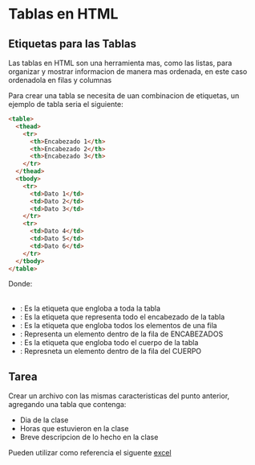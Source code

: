 # Tablas en HTML

## Etiquetas para las Tablas

Las tablas en HTML son una herramienta mas, como las listas, para organizar y mostrar informacion de manera mas ordenada, en este caso ordenadola en filas y columnas

Para crear una tabla se necesita de uan combinacion de etiquetas, un ejemplo de tabla seria el siguiente:

```html
<table>
  <thead>
    <tr>
      <th>Encabezado 1</th>
      <th>Encabezado 2</th>
      <th>Encabezado 3</th>
    </tr>
  </thead>
  <tbody>
    <tr>
      <td>Dato 1</td>
      <td>Dato 2</td>
      <td>Dato 3</td>
    </tr>
    <tr>
      <td>Dato 4</td>
      <td>Dato 5</td>
      <td>Dato 6</td>
    </tr>
  </tbody>
</table>
```

Donde:

- <table></table>: Es la etiqueta que engloba a toda la tabla
- <thead></thead>: Es la etiqueta que representa todo el encabezado de la tabla
- <tr></tr>      : Es la etiqueta que engloba todos los elementos de una fila
- <th></th>      : Representa un elemento dentro de la fila de ENCABEZADOS
- <tbody></tbody>: Es la etiqueta que engloba todo el cuerpo de la tabla
- <td></td>      : Represneta un elemento dentro de la fila del CUERPO

## Tarea

Crear un archivo con las mismas caracteristicas del punto anterior, agregando una tabla que contenga:

- Dia de la clase
- Horas que estuvieron en la clase
- Breve descripcion de lo hecho en la clase

Pueden utilizar como referencia el siguente [excel](https://docs.google.com/spreadsheets/d/1IvrG0LOUyKkrOMHnM4JIH9G0ug3lK4PE/edit?usp=sharing&ouid=115716158911216165456&rtpof=true&sd=true)
